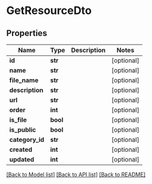 # GetResourceDto

## Properties
Name | Type | Description | Notes
------------ | ------------- | ------------- | -------------
**id** | **str** |  | [optional] 
**name** | **str** |  | [optional] 
**file_name** | **str** |  | [optional] 
**description** | **str** |  | [optional] 
**url** | **str** |  | [optional] 
**order** | **int** |  | [optional] 
**is_file** | **bool** |  | [optional] 
**is_public** | **bool** |  | [optional] 
**category_id** | **str** |  | [optional] 
**created** | **int** |  | [optional] 
**updated** | **int** |  | [optional] 

[[Back to Model list]](../README.md#documentation-for-models) [[Back to API list]](../README.md#documentation-for-api-endpoints) [[Back to README]](../README.md)


